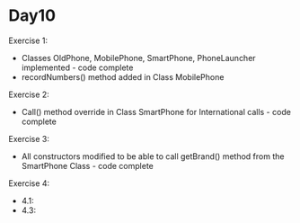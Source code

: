 Day10
=====
Exercise 1:
  - Classes OldPhone, MobilePhone, SmartPhone, PhoneLauncher implemented - code complete
  - recordNumbers() method added in Class MobilePhone

Exercise 2:
  - Call() method override in Class SmartPhone for International calls - code complete

Exercise 3:
  - All constructors modified to be able to call getBrand() method from the SmartPhone Class - code complete

Exercise 4:
  - 4.1:
  - 4.3:
